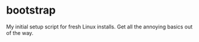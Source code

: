 # bootstrap
My initial setup script for fresh Linux installs. Get all the annoying basics out of the way.

